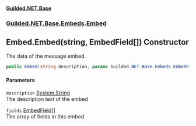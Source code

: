 
#### [Guilded.NET.Base](index 'index')
### [Guilded.NET.Base.Embeds](index#Guilded_NET_Base_Embeds 'Guilded.NET.Base.Embeds').[Embed](Embed 'Guilded.NET.Base.Embeds.Embed')
## Embed.Embed(string, EmbedField[]) Constructor
The data of the message embed.  
```csharp
public Embed(string description, params Guilded.NET.Base.Embeds.EmbedField[] fields);
```

#### Parameters
<a name='Guilded_NET_Base_Embeds_Embed_Embed(string_Guilded_NET_Base_Embeds_EmbedField__)_description'></a>
`description` [System.String](https://docs.microsoft.com/en-us/dotnet/api/System.String 'System.String')  
The description text of the embed
  
<a name='Guilded_NET_Base_Embeds_Embed_Embed(string_Guilded_NET_Base_Embeds_EmbedField__)_fields'></a>
`fields` [EmbedField](EmbedField 'Guilded.NET.Base.Embeds.EmbedField')[[]](https://docs.microsoft.com/en-us/dotnet/api/System.Array 'System.Array')  
The array of fields in this embed
  
